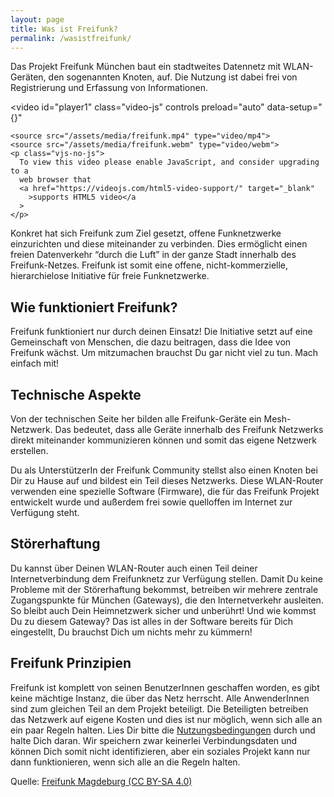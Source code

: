 ```yaml
---
layout: page
title: Was ist Freifunk?
permalink: /wasistfreifunk/
---
```


Das Projekt Freifunk München baut ein stadtweites Datennetz mit WLAN-Geräten, den sogenannten Knoten, auf. Die Nutzung ist dabei frei von Registrierung und Erfassung von Informationen.

<video
    id="player1"
    class="video-js"
    controls
    preload="auto"
    data-setup="{}"
  >
    <source src="/assets/media/freifunk.mp4" type="video/mp4">
    <source src="/assets/media/freifunk.webm" type="video/webm">
    <p class="vjs-no-js">
      To view this video please enable JavaScript, and consider upgrading to a
      web browser that
      <a href="https://videojs.com/html5-video-support/" target="_blank"
        >supports HTML5 video</a
      >
    </p>
  </video>

  <script src="https://vjs.zencdn.net/7.15.4/video.min.js"></script>

Konkret hat sich Freifunk zum Ziel gesetzt, offene Funknetzwerke einzurichten und diese miteinander zu verbinden. Dies ermöglicht einen freien Datenverkehr “durch die Luft” in der ganze Stadt innerhalb des Freifunk-Netzes. Freifunk ist somit eine offene, nicht-kommerzielle, hierarchielose Initiative für freie Funknetzwerke.

## Wie funktioniert Freifunk?

Freifunk funktioniert nur durch deinen Einsatz! Die Initiative setzt auf eine Gemeinschaft von Menschen, die dazu beitragen, dass die Idee von Freifunk wächst. Um mitzumachen brauchst Du gar nicht viel zu tun. Mach einfach mit!

## Technische Aspekte

Von der technischen Seite her bilden alle Freifunk-Geräte ein Mesh-Netzwerk. Das bedeutet, dass alle Geräte innerhalb des Freifunk Netzwerks direkt miteinander kommunizieren können und somit das eigene Netzwerk erstellen.

Du als UnterstützerIn der Freifunk Community stellst also einen Knoten bei Dir zu Hause auf und bildest ein Teil dieses Netzwerks. Diese WLAN-Router verwenden eine spezielle Software (Firmware), die für das Freifunk Projekt entwickelt wurde und außerdem frei sowie quelloffen im Internet zur Verfügung steht.


## Störerhaftung

Du kannst über Deinen WLAN-Router auch einen Teil deiner Internetverbindung dem Freifunknetz zur Verfügung stellen. Damit Du keine Probleme mit der Störerhaftung bekommst, betreiben wir mehrere zentrale Zugangspunkte für München (Gateways), die den Internetverkehr ausleiten. So bleibt auch Dein Heimnetzwerk sicher und unberührt! Und wie kommst Du zu diesem Gateway? Das ist alles in der Software bereits für Dich eingestellt, Du brauchst Dich um nichts mehr zu kümmern!

## Freifunk Prinzipien

Freifunk ist komplett von seinen BenutzerInnen geschaffen worden, es gibt keine mächtige Instanz, die über das Netz herrscht. Alle AnwenderInnen sind zum gleichen Teil an dem Projekt beteiligt. Die Beteiligten betreiben das Netzwerk auf eigene Kosten und dies ist nur möglich, wenn sich alle an ein paar Regeln halten. Lies Dir bitte die [Nutzungsbedingungen](https://ffmuc.net/nutzungsbedingungen/) durch und halte Dich daran. Wir speichern zwar keinerlei Verbindungsdaten und können Dich somit nicht identifizieren, aber ein soziales Projekt kann nur dann funktionieren, wenn sich alle an die Regeln halten.

Quelle: [Freifunk Magdeburg (CC BY-SA 4.0)](https://md.freifunk.net)
